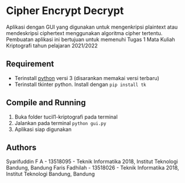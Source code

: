 # Cipher Encrypt Decrypt
Aplikasi dengan GUI yang digunakan untuk mengenkripsi plaintext atau mendeskripsi ciphertext menggunakan algoritma cipher tertentu.
Pembuatan aplikasi ini bertujuan untuk memenuhi Tugas 1 Mata Kuliah Kriptografi tahun pelajaran 2021/2022

## Requirement
- Terinstall [python](https://www.python.org/downloads/) versi 3 (disarankan memakai versi terbaru)
- Terinstall tkinter python. Install dengan `pip install tk`

## Compile and Running
1. Buka folder tucil1-kriptografi pada terminal
2. Jalankan pada terminal `python gui.py`
3. Aplikasi siap digunakan

## Authors
Syarifuddin F A - 13518095 - Teknik Informatika 2018, Institut Teknologi Bandung, Bandung
Faris Fadhilah  - 13518026 - Teknik Informatika 2018, Institut Teknologi Bandung, Bandung